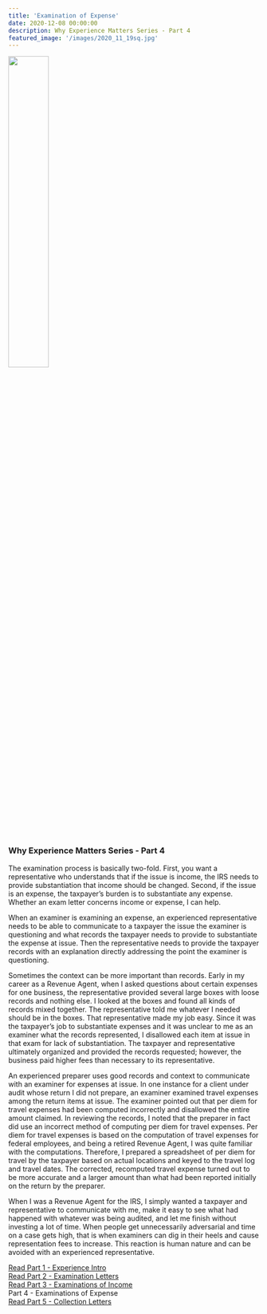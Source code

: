 ```yaml
---
title: 'Examination of Expense'
date: 2020-12-08 00:00:00
description: Why Experience Matters Series - Part 4
featured_image: '/images/2020_11_19sq.jpg'
---
```


<img src="{{ site.baseurl }}/images/2020_11_19sq.jpg" width="40%">

### Why Experience Matters Series - Part 4

The examination process is basically two-fold. First, you want a representative who understands that if the issue is income, the IRS needs to provide substantiation that income should be changed. Second, if the issue is an expense, the taxpayer’s burden is to substantiate any expense. Whether an exam letter concerns income or expense, I can help.

When an examiner is examining an expense, an experienced representative needs to be able to communicate to a taxpayer the issue the examiner is questioning and what records the taxpayer needs to provide to substantiate the expense at issue. Then the representative needs to provide the taxpayer records with an explanation directly addressing the point the examiner is questioning.  

Sometimes the context can be more important than records. Early in my career as a Revenue Agent, when I asked questions about certain expenses for one business, the representative provided several large boxes with loose records and nothing else. I looked at the boxes and found all kinds of records mixed together. The representative told me whatever I needed should be in the boxes. That representative made my job easy. Since it was the taxpayer’s job to substantiate expenses and it was unclear to me as an examiner what the records represented, I disallowed each item at issue in that exam for lack of substantiation.  The taxpayer and representative ultimately organized and provided the records requested; however, the business paid higher fees than necessary to its representative.  

An experienced preparer uses good records and context to communicate with an examiner for expenses at issue. In one instance for a client under audit whose return I did not prepare, an examiner examined travel expenses among the return items at issue.  The examiner pointed out that per diem for travel expenses had been computed incorrectly and disallowed the entire amount claimed. In reviewing the records, I noted that the preparer in fact did use an incorrect method of computing per diem for travel expenses.  Per diem for travel expenses is based on the computation of travel expenses for federal employees, and being a retired Revenue Agent, I was quite familiar with the computations. Therefore, I prepared a spreadsheet of per diem for travel by the taxpayer based on actual locations and keyed to the travel log and travel dates. The corrected, recomputed travel expense turned out to be more accurate and a larger amount than what had been reported initially on the return by the preparer.   

When I was a Revenue Agent for the IRS, I simply wanted a taxpayer and representative to communicate with me, make it easy to see what had happened with whatever was being audited, and let me finish without investing a lot of time. When people get unnecessarily adversarial and time on a case gets high, that is when examiners can dig in their heels and cause representation fees to increase. This reaction is human nature and can be avoided with an experienced representative.  

[Read Part 1 - Experience Intro](http://www.forestmillercpa.com/resources/experience-intro) <br />
[Read Part 2 - Examination Letters](http://www.forestmillercpa.com/resources/examinationletters) <br />
[Read Part 3 - Examinations of Income](http://www.forestmillercpa.com/resources/examinationsincome) <br />
Part 4 - Examinations of Expense<br />
[Read Part 5 - Collection Letters](http://www.forestmillercpa.com/resources/collectionletter) <br />


